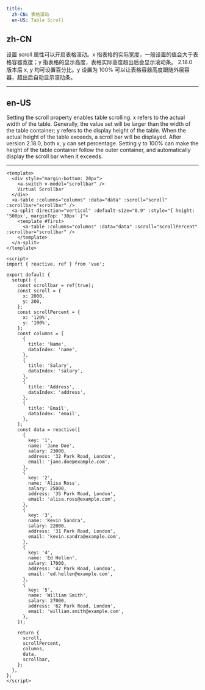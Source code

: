 ```yaml
title:
  zh-CN: 表格滚动
  en-US: Table Scroll
```

## zh-CN

设置 scroll 属性可以开启表格滚动。x 指表格的实际宽度，一般设置的值会大于表格容器宽度；y 指表格的显示高度，表格实际高度超出后会显示滚动条。
2.18.0 版本后 x, y 均可设置百分比。y 设置为 100% 可以让表格容器高度跟随外层容器，超出后自动显示滚动条。

---

## en-US

Setting the scroll property enables table scrolling. x refers to the actual width of the table. Generally, the value set will be larger than the width of the table container; y refers to the display height of the table. When the actual height of the table exceeds, a scroll bar will be displayed.
After version 2.18.0, both x, y can set percentage. Setting y to 100% can make the height of the table container follow the outer container, and automatically display the scroll bar when it exceeds.

---

```vue
<template>
  <div style="margin-bottom: 20px">
    <a-switch v-model="scrollbar" />
    Virtual Scrollbar
  </div>
  <a-table :columns="columns" :data="data" :scroll="scroll" :scrollbar="scrollbar" />
  <a-split direction="vertical" :default-size="0.9" :style="{ height: '500px', marginTop: '30px' }">
    <template #first>
      <a-table :columns="columns" :data="data" :scroll="scrollPercent" :scrollbar="scrollbar" />
    </template>
  </a-split>
</template>

<script>
import { reactive, ref } from 'vue';

export default {
  setup() {
    const scrollbar = ref(true);
    const scroll = {
      x: 2000,
      y: 200,
    };
    const scrollPercent = {
      x: '120%',
      y: '100%',
    };
    const columns = [
      {
        title: 'Name',
        dataIndex: 'name',
      },
      {
        title: 'Salary',
        dataIndex: 'salary',
      },
      {
        title: 'Address',
        dataIndex: 'address',
      },
      {
        title: 'Email',
        dataIndex: 'email',
      },
    ];
    const data = reactive([
      {
        key: '1',
        name: 'Jane Doe',
        salary: 23000,
        address: '32 Park Road, London',
        email: 'jane.doe@example.com',
      },
      {
        key: '2',
        name: 'Alisa Ross',
        salary: 25000,
        address: '35 Park Road, London',
        email: 'alisa.ross@example.com',
      },
      {
        key: '3',
        name: 'Kevin Sandra',
        salary: 22000,
        address: '31 Park Road, London',
        email: 'kevin.sandra@example.com',
      },
      {
        key: '4',
        name: 'Ed Hellen',
        salary: 17000,
        address: '42 Park Road, London',
        email: 'ed.hellen@example.com',
      },
      {
        key: '5',
        name: 'William Smith',
        salary: 27000,
        address: '62 Park Road, London',
        email: 'william.smith@example.com',
      },
    ]);

    return {
      scroll,
      scrollPercent,
      columns,
      data,
      scrollbar,
    };
  },
};
</script>
```
